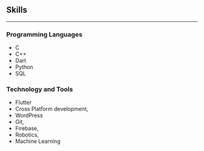 ## Skills
---
### Programming Languages

- C
- C++
- Dart
- Python
- SQL


### Technology and Tools

- Flutter
- Cross Platform development, 
- WordPress
- Git, 
- Firebase, 
- Robotics, 
- Machine Learning


